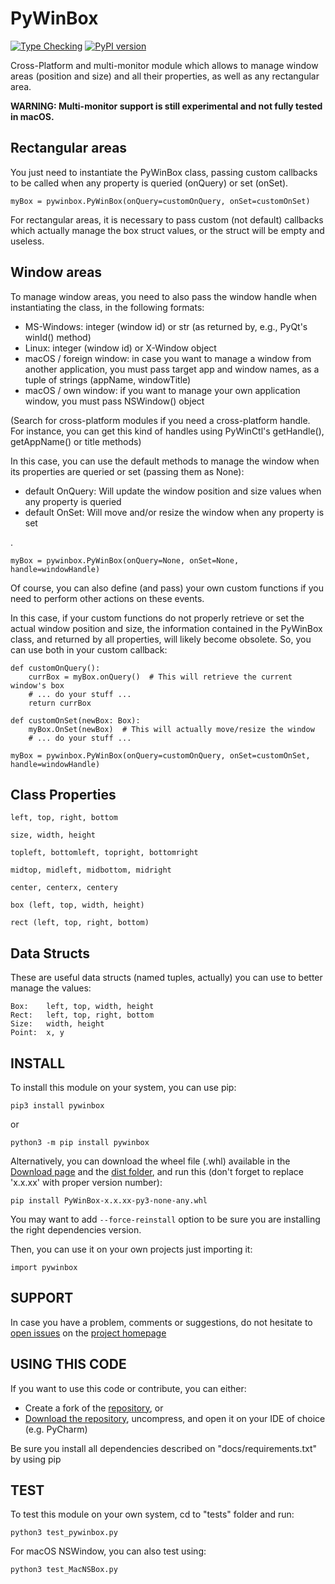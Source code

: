 # PyWinBox

[![Type Checking](https://github.com/Kalmat/PyWinBox/actions/workflows/type-checking.yml/badge.svg)](https://github.com/Kalmat/PyWinBox/actions/workflows/type-checking.yml)
[![PyPI version](https://badge.fury.io/py/PyWinBox.svg)](https://badge.fury.io/py/PyWinBox)


Cross-Platform and multi-monitor module which allows to manage window areas (position and
size) and all their properties, as well as any rectangular area.

**WARNING: Multi-monitor support is still experimental and not fully tested in macOS.**

## Rectangular areas

You just need to instantiate the PyWinBox class, passing custom callbacks to be called when any property is 
queried (onQuery) or set (onSet).

    myBox = pywinbox.PyWinBox(onQuery=customOnQuery, onSet=customOnSet)

For rectangular areas, it is necessary to pass custom (not default) callbacks which actually manage the box struct values, 
or the struct will be empty and useless.

## Window areas

To manage window areas, you need to also pass the window handle when instantiating the class, in the following formats:

- MS-Windows: integer (window id) or str (as returned by, e.g., PyQt's winId() method)
- Linux: integer (window id) or X-Window object
- macOS / foreign window: in case you want to manage a window from another application, you must pass target app and window names, as a tuple of strings (appName, windowTitle)
- macOS / own window: if you want to manage your own application window, you must pass NSWindow() object

(Search for cross-platform modules if you need a cross-platform handle. For instance, you can get this kind of handles
using PyWinCtl's getHandle(), getAppName() or title methods)

In this case, you can use the default methods to manage the window when its properties are queried or set 
(passing them as None):

- default OnQuery: Will update the window position and size values when any property is queried
- default OnSet: Will move and/or resize the window when any property is set

.

    myBox = pywinbox.PyWinBox(onQuery=None, onSet=None, handle=windowHandle)

Of course, you can also define (and pass) your own custom functions if you need to perform other actions on these events.

In this case, if your custom functions do not properly retrieve or set the actual window position and size, the 
information contained in the PyWinBox class, and returned by all properties, will likely become obsolete. So, you can
use both in your custom callback:

    def customOnQuery():
        currBox = myBox.onQuery()  # This will retrieve the current window's box
        # ... do your stuff ...
        return currBox

    def customOnSet(newBox: Box):
        myBox.OnSet(newBox)  # This will actually move/resize the window
        # ... do your stuff ...

    myBox = pywinbox.PyWinBox(onQuery=customOnQuery, onSet=customOnSet, handle=windowHandle)


## Class Properties

    left, top, right, bottom

    size, width, height

    topleft, bottomleft, topright, bottomright

    midtop, midleft, midbottom, midright

    center, centerx, centery

    box (left, top, width, height)

    rect (left, top, right, bottom)


## Data Structs

These are useful data structs (named tuples, actually) you can use to better manage the values:

    Box:    left, top, width, height
    Rect:   left, top, right, bottom
    Size:   width, height
    Point:  x, y


## INSTALL <a name="install"></a>

To install this module on your system, you can use pip: 

    pip3 install pywinbox

or

    python3 -m pip install pywinbox

Alternatively, you can download the wheel file (.whl) available in the [Download page](https://pypi.org/project/PyWinBox/#files) and the [dist folder](https://github.com/Kalmat/PyWinBox/tree/master/dist), and run this (don't forget to replace 'x.x.xx' with proper version number):

    pip install PyWinBox-x.x.xx-py3-none-any.whl

You may want to add `--force-reinstall` option to be sure you are installing the right dependencies version.

Then, you can use it on your own projects just importing it:

    import pywinbox

## SUPPORT <a name="support"></a>

In case you have a problem, comments or suggestions, do not hesitate to [open issues](https://github.com/Kalmat/PyWinBox/issues) on the [project homepage](https://github.com/Kalmat/PyWinBox)

## USING THIS CODE <a name="using"></a>

If you want to use this code or contribute, you can either:

* Create a fork of the [repository](https://github.com/Kalmat/PyWinBox), or 
* [Download the repository](https://github.com/Kalmat/PyWinBox/archive/refs/heads/master.zip), uncompress, and open it on your IDE of choice (e.g. PyCharm)

Be sure you install all dependencies described on "docs/requirements.txt" by using pip

## TEST <a name="test"></a>

To test this module on your own system, cd to "tests" folder and run:

    python3 test_pywinbox.py

For macOS NSWindow, you can also test using:

    python3 test_MacNSBox.py
